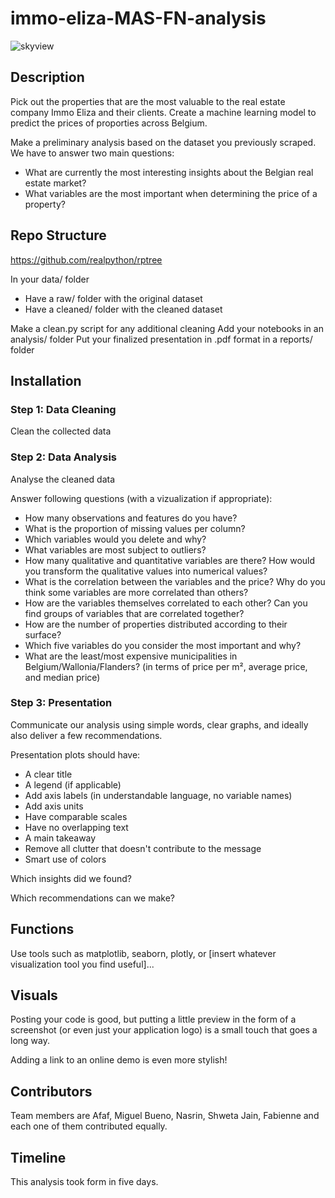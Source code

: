 
# immo-eliza-MAS-FN-analysis

![skyview]("C:\Users\fabie\OneDrive\Documenten\BeCodeGhent\Projects\immo-eliza-MAS-FN-analysis\TeamWork\Analysis.png")

## Description

Pick out the properties that are the most valuable to the real estate company Immo Eliza and their clients.
Create a machine learning model to predict the prices of proporties across Belgium.

Make a preliminary analysis based on the dataset you previously scraped.
We have to answer two main questions:
- What are currently the most interesting insights about the Belgian real estate market?
- What variables are the most important when determining the price of a property?

## Repo Structure

https://github.com/realpython/rptree

In your data/ folder
 - Have a raw/ folder with the original dataset
 - Have a cleaned/ folder with the cleaned dataset
 
Make a clean.py script for any additional cleaning
Add your notebooks in an analysis/ folder
Put your finalized presentation in .pdf format in a reports/ folder

## Installation

### Step 1: Data Cleaning

Clean the collected data

<add some code>

### Step 2: Data Analysis

Analyse the cleaned data

Answer following questions (with a vizualization if appropriate):

- How many observations and features do you have?
- What is the proportion of missing values per column?
- Which variables would you delete and why?
- What variables are most subject to outliers?
- How many qualitative and quantitative variables are there? How would you transform the qualitative values into numerical values?
- What is the correlation between the variables and the price? Why do you think some variables are more correlated than others?
- How are the variables themselves correlated to each other? Can you find groups of variables that are correlated together?
- How are the number of properties distributed according to their surface?
- Which five variables do you consider the most important and why?
- What are the least/most expensive municipalities in Belgium/Wallonia/Flanders? (in terms of price per m², average price, and median price)


### Step 3: Presentation
Communicate our analysis using simple words, clear graphs, and ideally also deliver a few recommendations.

Presentation plots should have:

- A clear title
- A legend (if applicable)
- Add axis labels (in understandable language, no variable names)
- Add axis units
- Have comparable scales
- Have no overlapping text
- A main takeaway
- Remove all clutter that doesn't contribute to the message
- Smart use of colors

Which insights did we found?

Which recommendations can we make?
    
## Functions

Use tools such as matplotlib, seaborn, plotly, or [insert whatever visualization tool you find useful]...

## Visuals

Posting your code is good, but putting a little preview in the form of a screenshot (or even just your application logo) is a small touch that goes a long way.

Adding a link to an online demo is even more stylish!



## Contributors

Team members are Afaf, Miguel Bueno, Nasrin, Shweta Jain, Fabienne and each one of them contributed equally.

## Timeline

This analysis took form in five days.